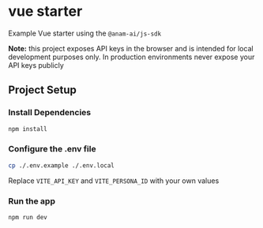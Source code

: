 # vue starter

Example Vue starter using the `@anam-ai/js-sdk`

**Note:** this project exposes API keys in the browser and is intended for local development purposes only. In production environments never expose your API keys publicly

## Project Setup

### Install Dependencies

```sh
npm install
```

### Configure the .env file

```sh
cp ./.env.example ./.env.local
```

Replace `VITE_API_KEY` and `VITE_PERSONA_ID` with your own values

### Run the app

```sh
npm run dev
```
